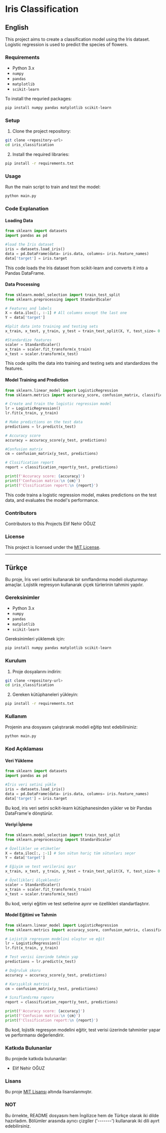 # Iris Classification
## English
This project aims to create a classification model using the Iris dataset. Logistic regression is used to predict the species of flowers.
### Requirements
- Python 3.x
- `numpy`
- `pandas`
- `matplotlib`
- `scikit-learn`

To install the requried packages:
```bash
pip install numpy pandas matplotlib scikit-learn
```

### Setup
1. Clone the project repository:
```Bash
git clone <repository-url>
cd iris_classification
```

2. Install the required libraries:
```Bash
pip install -r requirements.txt
```

### Usage
Run the main script to train and test the model:
```Bash
python main.py
```

### Code Explanation
#### Loading Data
```Python
from sklearn import datasets
import pandas as pd

#load the Iris dataset
iris = datasets.load_iris()
data = pd.DataFrame(data= iris.data, columns= iris.feature_names)
data['target'] = iris.target

```

This code loads the Iris dataset from scikit-learn and converts it into a Pandas DataFrame.

#### Data Processing
```Python
from sklearn.model_selection import train_test_split
from sklearn.preprocessing import StandardScaler

# Features and labels
X = data.iloc[:, :-1] # All columns except the last one 
Y = data['target']

#Split data into training and testing sets
x_train, x_test, y_train, y_test = train_test_split(X, Y, test_size= 0.3, random_state=42)

#Standardize features
scaler = StandardScaler()
x_train = scaler.fit_transform(x_train) 
x_test = scaler.transform(x_test)

```
This code splits the data into training and testing sets and standardizes the features.

#### Model Training and Prediction
```Python 
from sklearn.linear_model import LogisticRegression
from sklearn.metrics import accuracy_score, confusion_matrix, classification_report

# Create and train the logistic regression model
lr = LogisticRegression() 
lr.fit(x_train, y_train) 

# Make predictions on the test data 
predictions = lr.predict(x_test)

# Accuracy score
accuracy = accuracy_score(y_test, predictions)

#Confusion matrix
cm = confusion_matrix(y_test, predictions)

# Clssification report
report = classification_report(y_test, predictions)

print(f'Accuracy score: {accuracy}')
print(f'Confusion matrix:\n {cm}')
print(f'Clssification report:\n {report}')
```
This code trains a logistic regression model, makes predictions on the test data, and evaluates the model's performance.

### Contributors
Contributors to this Projects
Elif Nehir OĞUZ

### License
This project is licensed under the [MIT License](https://opensource.org/licenses/MIT).

---------------------------------------------------------------------------------------------------------------------------------------------------
## Türkçe

Bu proje, İris veri setini kullanarak bir sınıflandırma modeli oluşturmayı amaçlar. Lojistik regresyon kullanarak çiçek türlerinin tahmini yapılır.

### Gereksinimler
- Python 3.x
- `numpy`
- `pandas`
- `matplotlib`
- `scikit-learn`

Gereksinimleri yüklemek için:
```Bash
pip install numpy pandas matplotlib scikit-learn
```
### Kurulum
1. Proje dosyalarını indirin:
```Bash
git clone <repository-url>
cd iris_classification
```

2. Gereken kütüphaneleri yükleyin:
```Bash
pip install -r requirements.txt
```

### Kullanım
Projenin ana dosyasını çalıştırarak modeli eğitip test edebilirsiniz:
```Bash
python main.py
```
### Kod Açıklaması
#### Veri Yükleme
```Python
from sklearn import datasets
import pandas as pd

#İris veri setini yükle
iris = datasets.load_iris()
data = pd.DataFrame(data= iris.data, columns= iris.feature_names)
data['target'] = iris.target

```

Bu kod, iris veri setini scikit-learn kütüphanesinden yükler ve bir Pandas DataFrame'e dönştürür.

#### Veriyi İşleme
```Python
from sklearn.model_selection import train_test_split
from sklearn.preprocessing import StandardScaler

# Özellikler ve etiketler
X = data.iloc[:, :-1] # Son sütun hariç tüm sütunları seçer
Y = data['target']

# Eğiyim ve test verilerini ayır
x_train, x_test, y_train, y_test = train_test_split(X, Y, test_size= 0.3, random_state=42)

# Özellikleri ölçeklendir
scaler = StandardScaler()
x_train = scaler.fit_transform(x_train) 
x_test = scaler.transform(x_test)

```
Bu kod, veriyi eğitim ve test setlerine ayırır ve özellikleri standartlaştırır. 

#### Model Eğitimi ve Tahmin
```Python 
from sklearn.linear_model import LogisticRegression
from sklearn.metrics import accuracy_score, confusion_matrix, classification_report

# Lojistik regresyon modelini oluştur ve eğit
lr = LogisticRegression() 
lr.fit(x_train, y_train) 

# Test verisi üzerinde tahmin yap
predictions = lr.predict(x_test)

# Doğruluk skoru
accuracy = accuracy_score(y_test, predictions)

# Karışıklık matrisi
cm = confusion_matrix(y_test, predictions)

# Sınıflandırma raporu
report = classification_report(y_test, predictions)

print(f'Accuracy score: {accuracy}')
print(f'Confusion matrix:\n {cm}')
print(f'Clssification report:\n {report}')
```

Bu kod, lojistik regresyon modelini eğitir, test verisi üzerinde tahminler yapar ve performansı değerlendirir.

### Katkıda Bulunanlar
Bu projede katkıda bulunanlar:
- Elif Nehir OĞUZ

### Lisans
Bu proje [MIT Lisansı](https://opensource.org/licenses/MIT) altında lisanslanmıştır.

### NOT
Bu örnekte, README dosyasını hem İngilizce hem de Türkçe olarak iki dilde hazırladım. Bölümler arasında ayrıcı çizgiler ('-------') kullanarak iki dili ayırt edebilirsiniz.
